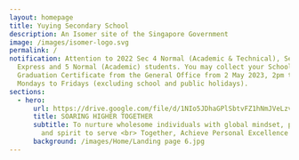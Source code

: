 ```yaml
---
layout: homepage
title: Yuying Secondary School
description: An Isomer site of the Singapore Government
image: /images/isomer-logo.svg
permalink: /
notification: Attention to 2022 Sec 4 Normal (Academic & Technical), Sec 4
  Express and 5 Normal (Academic) students. You may collect your School
  Graduation Certificate from the General Office from 2 May 2023, 2pm to 4pm,
  Mondays to Fridays (excluding school and public holidays).
sections:
  - hero:
      url: https://drive.google.com/file/d/1NIo5JDhaGPlSbtvFZ1hNmJVeLzvrqsmo/view?usp=share_link
      title: SOARING HIGHER TOGETHER
      subtitle: To nurture wholesome individuals with global mindset, passion to learn
        and spirit to serve <br> Together, Achieve Personal Excellence
      background: /images/Home/Landing page 6.jpg
---
```

